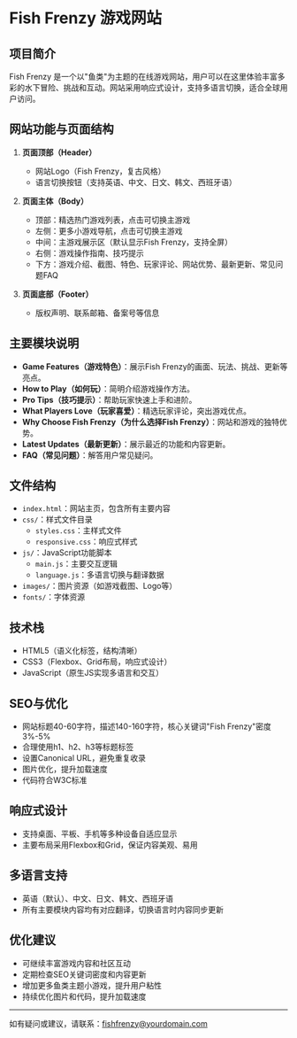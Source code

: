# Fish Frenzy 游戏网站

## 项目简介
Fish Frenzy 是一个以"鱼类"为主题的在线游戏网站，用户可以在这里体验丰富多彩的水下冒险、挑战和互动。网站采用响应式设计，支持多语言切换，适合全球用户访问。

## 网站功能与页面结构
1. **页面顶部（Header）**
   - 网站Logo（Fish Frenzy，复古风格）
   - 语言切换按钮（支持英语、中文、日文、韩文、西班牙语）

2. **页面主体（Body）**
   - 顶部：精选热门游戏列表，点击可切换主游戏
   - 左侧：更多小游戏导航，点击可切换主游戏
   - 中间：主游戏展示区（默认显示Fish Frenzy，支持全屏）
   - 右侧：游戏操作指南、技巧提示
   - 下方：游戏介绍、截图、特色、玩家评论、网站优势、最新更新、常见问题FAQ

3. **页面底部（Footer）**
   - 版权声明、联系邮箱、备案号等信息

## 主要模块说明
- **Game Features（游戏特色）**：展示Fish Frenzy的画面、玩法、挑战、更新等亮点。
- **How to Play（如何玩）**：简明介绍游戏操作方法。
- **Pro Tips（技巧提示）**：帮助玩家快速上手和进阶。
- **What Players Love（玩家喜爱）**：精选玩家评论，突出游戏优点。
- **Why Choose Fish Frenzy（为什么选择Fish Frenzy）**：网站和游戏的独特优势。
- **Latest Updates（最新更新）**：展示最近的功能和内容更新。
- **FAQ（常见问题）**：解答用户常见疑问。

## 文件结构
- `index.html`：网站主页，包含所有主要内容
- `css/`：样式文件目录
  - `styles.css`：主样式文件
  - `responsive.css`：响应式样式
- `js/`：JavaScript功能脚本
  - `main.js`：主要交互逻辑
  - `language.js`：多语言切换与翻译数据
- `images/`：图片资源（如游戏截图、Logo等）
- `fonts/`：字体资源

## 技术栈
- HTML5（语义化标签，结构清晰）
- CSS3（Flexbox、Grid布局，响应式设计）
- JavaScript（原生JS实现多语言和交互）

## SEO与优化
- 网站标题40-60字符，描述140-160字符，核心关键词"Fish Frenzy"密度3%-5%
- 合理使用h1、h2、h3等标题标签
- 设置Canonical URL，避免重复收录
- 图片优化，提升加载速度
- 代码符合W3C标准

## 响应式设计
- 支持桌面、平板、手机等多种设备自适应显示
- 主要布局采用Flexbox和Grid，保证内容美观、易用

## 多语言支持
- 英语（默认）、中文、日文、韩文、西班牙语
- 所有主要模块内容均有对应翻译，切换语言时内容同步更新

## 优化建议
- 可继续丰富游戏内容和社区互动
- 定期检查SEO关键词密度和内容更新
- 增加更多鱼类主题小游戏，提升用户粘性
- 持续优化图片和代码，提升加载速度

---

如有疑问或建议，请联系：fishfrenzy@yourdomain.com 